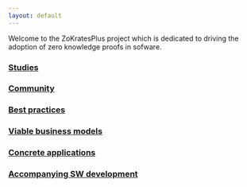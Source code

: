 ```yaml
---
layout: default
---
```


Welcome to the ZoKratesPlus project which is dedicated to driving the adoption of zero knowledge proofs in sofware.

### [Studies](./studies.html)

### [Community](./community.html)

### [Best practices](./best_practices.html)

### [Viable business models](./business_models.html)

### [Concrete applications](./applications.html)
 
### [Accompanying SW development](./sw_development.html)

